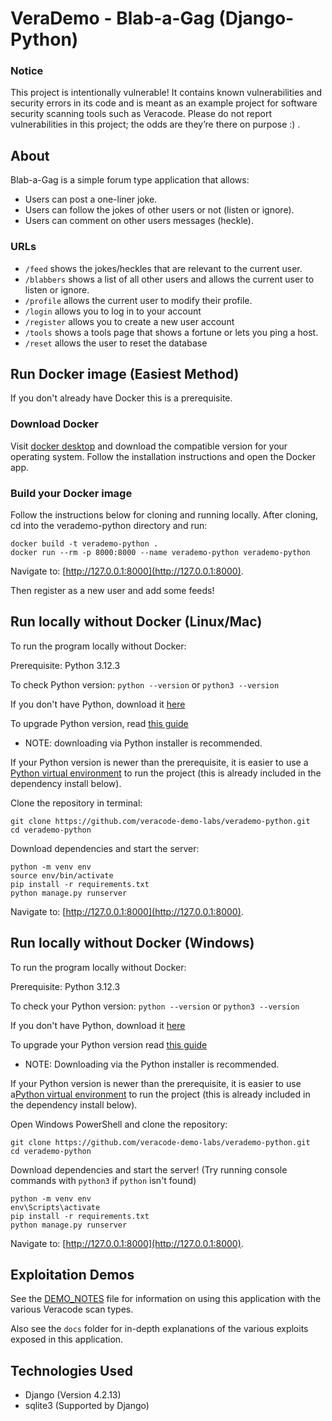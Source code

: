 # VeraDemo - Blab-a-Gag (Django-Python)

### Notice

This project is intentionally vulnerable! It contains known vulnerabilities and security errors in its code and is meant as an example project for software security scanning tools such as Veracode. Please do not report vulnerabilities in this project; the odds are they’re there on purpose :) .

## About

Blab-a-Gag is a simple forum type application that allows:

- Users can post a one-liner joke.
- Users can follow the jokes of other users or not (listen or ignore).
- Users can comment on other users messages (heckle).

### URLs

- `/feed` shows the jokes/heckles that are relevant to the current user.
- `/blabbers` shows a list of all other users and allows the current user to listen or ignore.
- `/profile` allows the current user to modify their profile.
- `/login` allows you to log in to your account
- `/register` allows you to create a new user account
- `/tools` shows a tools page that shows a fortune or lets you ping a host.
- `/reset` allows the user to reset the database

## Run Docker image (Easiest Method)

If you don't already have Docker this is a prerequisite.

### Download Docker

Visit [docker desktop](https://www.docker.com/products/docker-desktop/) and download the compatible version for your operating system. Follow the installation instructions and open the Docker app.

### Build your Docker image

Follow the instructions below for cloning and running locally. After cloning, cd into the verademo-python directory and run:

	docker build -t verademo-python .
	docker run --rm -p 8000:8000 --name verademo-python verademo-python
	
Navigate to: [http://127.0.0.1:8000](http://127.0.0.1:8000).

Then register as a new user and add some feeds!

## Run locally without Docker (Linux/Mac)

To run the program locally without Docker:

Prerequisite: Python 3.12.3

To check Python version: `python --version` or `python3 --version`

If you don't have Python, download it [here](https://www.python.org/downloads/)

To upgrade Python version, read [this guide](https://phoenixnap.com/kb/upgrade-python)
- NOTE: downloading via Python installer is recommended.

If your Python version is newer than the prerequisite, it is easier to use a [Python virtual environment](https://docs.python.org/3/library/venv.html) to run the project (this is already included in the dependency install below).

Clone the repository in terminal:

    git clone https://github.com/veracode-demo-labs/verademo-python.git
    cd verademo-python
Download dependencies and start the server:

    python -m venv env
    source env/bin/activate
    pip install -r requirements.txt
    python manage.py runserver
Navigate to: [http://127.0.0.1:8000](http://127.0.0.1:8000).

## Run locally without Docker (Windows)

To run the program locally without Docker:

Prerequisite: Python 3.12.3

To check your Python version: `python --version` or `python3 --version`

If you don't have Python, download it [here](https://www.python.org/downloads/)

To upgrade your Python version read [this guide](https://phoenixnap.com/kb/upgrade-python)
- NOTE: Downloading via the Python installer is recommended.

If your Python version is newer than the prerequisite, it is easier to use a[Python virtual environment](https://docs.python.org/3/library/venv.html) to run the project (this is already included in the dependency install below).

Open Windows PowerShell and clone the repository:

    git clone https://github.com/veracode-demo-labs/verademo-python.git
    cd verademo-python
Download dependencies and start the server! (Try running console commands with `python3` if `python` isn't found)

    python -m venv env
    env\Scripts\activate
    pip install -r requirements.txt
    python manage.py runserver
Navigate to: [http://127.0.0.1:8000](http://127.0.0.1:8000).

## Exploitation Demos

See the [DEMO_NOTES](DEMO_NOTES.md) file for information on using this application with the various Veracode scan types.

Also see the `docs` folder for in-depth explanations of the various exploits exposed in this application.


## Technologies Used

- Django (Version 4.2.13)
- sqlite3 (Supported by Django)
